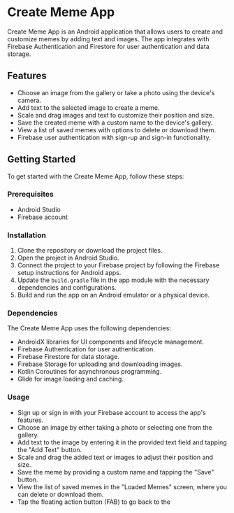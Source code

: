 # Create Meme App

Create Meme App is an Android application that allows users to create and customize memes by adding text and images. The app integrates with Firebase Authentication and Firestore for user authentication and data storage.

## Features

- Choose an image from the gallery or take a photo using the device's camera.
- Add text to the selected image to create a meme.
- Scale and drag images and text to customize their position and size.
- Save the created meme with a custom name to the device's gallery.
- View a list of saved memes with options to delete or download them.
- Firebase user authentication with sign-up and sign-in functionality.


## Getting Started

To get started with the Create Meme App, follow these steps:

### Prerequisites

- Android Studio
- Firebase account

### Installation

1. Clone the repository or download the project files.
2. Open the project in Android Studio.
3. Connect the project to your Firebase project by following the Firebase setup instructions for Android apps.
4. Update the `build.gradle` file in the app module with the necessary dependencies and configurations.
5. Build and run the app on an Android emulator or a physical device.

### Dependencies

The Create Meme App uses the following dependencies:

- AndroidX libraries for UI components and lifecycle management.
- Firebase Authentication for user authentication.
- Firebase Firestore for data storage.
- Firebase Storage for uploading and downloading images.
- Kotlin Coroutines for asynchronous programming.
- Glide for image loading and caching.


### Usage

- Sign up or sign in with your Firebase account to access the app's features.
- Choose an image by either taking a photo or selecting one from the gallery.
- Add text to the image by entering it in the provided text field and tapping the "Add Text" button.
- Scale and drag the added text or images to adjust their position and size.
- Save the meme by providing a custom name and tapping the "Save" button.
- View the list of saved memes in the "Loaded Memes" screen, where you can delete or download them.
- Tap the floating action button (FAB) to go back to the



